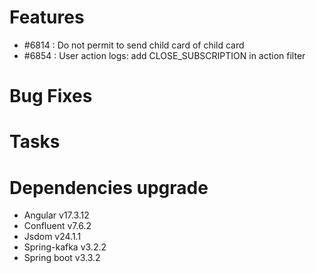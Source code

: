 
# Features

- #6814 : Do not permit to send child card of child card
- #6854 : User action logs: add CLOSE_SUBSCRIPTION in action filter

# Bug Fixes


# Tasks


# Dependencies upgrade

- Angular v17.3.12
- Confluent v7.6.2
- Jsdom  v24.1.1
- Spring-kafka v3.2.2
- Spring boot v3.3.2


